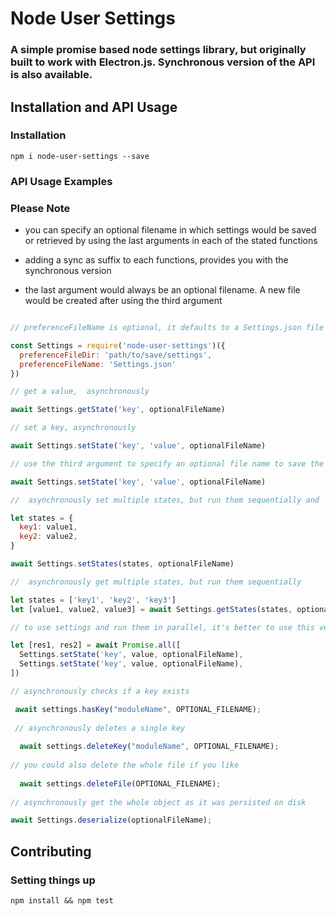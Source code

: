 # Node User Settings

### A simple promise based node settings library, but originally built to work with Electron.js. Synchronous version of the API is also available.

## Installation and API Usage

### Installation

```
npm i node-user-settings --save

```

### API Usage Examples


### Please Note

* you can specify an optional filename in which settings would be saved or retrieved by using the last arguments in each of the stated functions

* adding a sync as suffix to each functions, provides you with the synchronous version

* the last argument would always be an optional filename. A new file would be created after using the third argument

```javascript

// preferenceFileName is optional, it defaults to a Settings.json file

const Settings = require('node-user-settings')({
  preferenceFileDir: 'path/to/save/settings',
  preferenceFileName: 'Settings.json'
})

// get a value,  asynchronously 

await Settings.getState('key', optionalFileName)

// set a key, asynchronously 

await Settings.setState('key', 'value', optionalFileName)

// use the third argument to specify an optional file name to save the settings

await Settings.setState('key', 'value', optionalFileName)

//  asynchronously set multiple states, but run them sequentially and `states` refers to the number of states saved

let states = {
  key1: value1,
  key2: value2,
}

await Settings.setStates(states, optionalFileName)

//  asynchronously get multiple states, but run them sequentially

let states = ['key1', 'key2', 'key3']
let [value1, value2, value3] = await Settings.getStates(states, optionalFileName)

// to use settings and run them in parallel, it's better to use this version but I have no idea what would happen if you do use it :)

let [res1, res2] = await Promise.all([
  Settings.setState('key', value, optionalFileName),
  Settings.setState('key', value, optionalFileName),
])

// asynchronously checks if a key exists

 await settings.hasKey("moduleName", OPTIONAL_FILENAME);
 
 // asynchronously deletes a single key
 
  await settings.deleteKey("moduleName", OPTIONAL_FILENAME);
  
// you could also delete the whole file if you like
  
  await settings.deleteFile(OPTIONAL_FILENAME);
   
// asynchronously get the whole object as it was persisted on disk

await Settings.deserialize(optionalFileName);

```

## Contributing

### Setting things up

`npm install && npm test`
